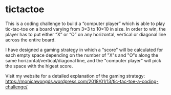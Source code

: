 # tictactoe
This is a coding challenge to build a “computer player” which is able to play tic-tac-toe on a board varying from 3×3 to 10×10 in size. In order to win, the player has to put either “X” or “O” on any horizontal, vertical or diagonal line across the entire board. 

I have designed a gaming strategy in which a "score" will be calculated for each empty space depending on the number of "X"s and "O"s along the same horizontal/vertical/diagonal line, and the "computer player" will pick the space with the higest score.

Visit my website for a detailed explanation of the gaming strategy: https://monicawongds.wordpress.com/2018/01/13/tic-tac-toe-a-coding-challenge/
